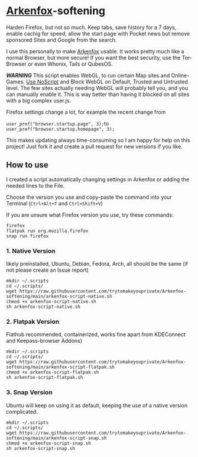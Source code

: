 # [Arkenfox](https://github.com/arkenfox/user.js)-softening
Harden Firefox, but not so much. Keep tabs, save history for a 7 days, enable cachig for speed, allow the start page with Pocket news but remove sponsored Sites and Google from the search.

I use this personally to make [Arkenfox](https://github.com/arkenfox/user.js) usable. It works pretty much like a normal Browser, but more secure! If you want the best security, use the Tor-Browser or even Whonix, Tails or QubesOS.

***WARNING***
This script enables WebGL, to run certain Map sites and Online-Games. [Use NoScript](https://addons.mozilla.org/en-US/firefox/addon/noscript/) and Block WebGL on Default, Trusted and Untrusted level. The few sites actually needing WebGL will probably tell you, and you can manually enable it. This is way better than having it blocked on all sites with a big complex user.js.

Firefox settings change a lot, for example the recent change from

`user_pref("browser.startup.page", 3);`to  `user_pref("browser.startup.homepage", 3);`


This makes updating always time-consuming so I am happy for help on this project! Just fork it and create a pull request for new versions if you like.

## How to use
I created a script automatically changing settings in Arkenfox or adding the needed lines to the File.

Choose the version you use and copy-paste the command into your Terminal (`Ctrl+Alt+T` and `Ctrl+Shift+V`)

If you are unsure what Firefox version you use, try these commands:
```
firefox
flatpak run org.mozilla.firefox
snap run firefox
```

### 1. Native Version
likely preinstalled, Ubuntu, Debian, Fedora, Arch, all should be the same (if not please create an Issue report)
```
mkdir ~/.scripts
cd ~/.scripts/
wget https://raw.githubusercontent.com/trytomakeyouprivate/Arkenfox-softening/main/arkenfox-script-native.sh
chmod +x arkenfox-script-native.sh
sh arkenfox-script-native.sh
```

### 2. Flatpak Version
Flathub recommended, containerized, works fine apart from KDEConnect and Keepass-browser Addons)
```
mkdir ~/.scripts
cd ~/.scripts/
wget https://raw.githubusercontent.com/trytomakeyouprivate/Arkenfox-softening/main/arkenfox-script-flatpak.sh
chmod +x arkenfox-script-flatpak.sh
sh arkenfox-script-flatpak.sh
```

### 3. Snap Version
Ubuntu will keep on using it as default, keeping the use of a native version complicated.
```
mkdir ~/.scripts
cd ~/.scripts/
wget https://raw.githubusercontent.com/trytomakeyouprivate/Arkenfox-softening/main/arkenfox-script-snap.sh
chmod +x arkenfox-script-snap.sh
sh arkenfox-script-snap.sh
```
